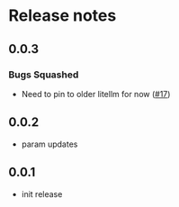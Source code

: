 # Release notes

<!-- do not remove -->

## 0.0.3

### Bugs Squashed

- Need to pin to older litellm for now ([#17](https://github.com/AnswerDotAI/lisette/issues/17))


## 0.0.2

- param updates


## 0.0.1

- init release

